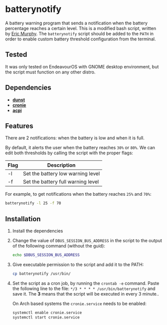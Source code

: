 # batterynotify

A battery warning program that sends a notification when the battery percentage reaches a certain level. This is a modified bash script, written by [Eric Murphy](https://github.com/ericmurphyxyz/dotfiles/blob/master/.local/bin/batterynotify). The `batterynotify` script should be added to the `PATH` in order to enable custom battery threshold configuration from the terminal.

## Tested

It was only tested on EndeavourOS with GNOME desktop environment, but the script must function on any other distro.

## Dependencies

- [**dunst**](https://github.com/dunst-project/dunst)
- [**cronie**](https://github.com/cronie-crond/cronie)
- [**acpi**](https://sourceforge.net/projects/acpiclient)

## Features

There are 2 notifications: when the battery is low and when it is full. 

By default, it alerts the user when the battery reaches `30%` or `80%`. We can edit both thresholds by calling the script with the proper flags:

| Flag | Description |
| --- | --- |
| -l | Set the battery low warning level |
| -f | Set the battery full warning level |

For example, to get notifications when the battery reaches `25%` and `70%`:

```bash
batterynotify -l 25 -f 70
```

## Installation

1. Install the dependencies
2. Change the value of `DBUS_SESSION_BUS_ADDRESS` in the script to the output of the following command (without the guid):
   
   ```bash
   echo $DBUS_SESSION_BUS_ADDRESS
   ```
3. Give executable permission to the script and add it to the PATH:
   ```bash
   cp batterynotify /usr/bin/
   ```
4. Set the script as a cron job, by running the `crontab -e` command. Paste the following line to the file: `*/3 * * * * /usr/bin/batterynotify` and save it. The **3** means that the script will be executed in every 3 minute..

   On Arch based systems the `cronie.service` needs to be enabled:
   ```bash
   systemctl enable cronie.service
   systemctl start cronie.service
   ``` 
